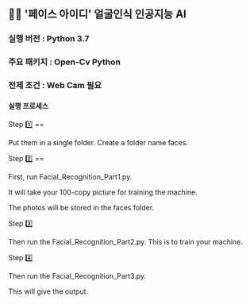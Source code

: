 ## 👸🤴 **'페이스 아이디' 얼굴인식 인공지능 AI** 

### 실행 버전 : Python 3.7

### 주요 패키지 : Open-Cv Python

### 전제 조건 : Web Cam 필요


#### 실행 프로세스
Step 1️⃣ ==


Put them in a single folder. Create a folder name faces.


Step 2️⃣ ==


First, run Facial_Recognition_Part1.py. 


It will take your 100-copy picture for training the machine.


The photos will be stored in the faces folder.


Step 3️⃣


Then run the Facial_Recognition_Part2.py. This is to train your machine.


Step 4️⃣


Then run the Facial_Recognition_Part3.py.


This will give the output.


